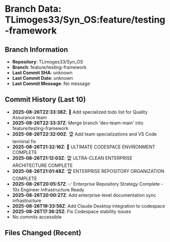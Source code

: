 # Branch Data: TLimoges33/Syn_OS:feature/testing-framework

## Branch Information
- **Repository**: TLimoges33/Syn_OS
- **Branch**: feature/testing-framework
- **Last Commit SHA**: unknown
- **Last Commit Date**: unknown
- **Last Commit Message**: No message

## Commit History (Last 10)
- **2025-08-26T22:33:38Z**: 🎯 Add specialized todo list for Quality Assurance team
- **2025-08-26T22:33:37Z**: Merge branch 'dev-team-main' into feature/testing-framework
- **2025-08-26T22:32:00Z**: 🏆 Add team specializations and VS Code terminal fix
- **2025-08-26T21:32:16Z**: 🚀 ULTIMATE CODESPACE ENVIRONMENT COMPLETE
- **2025-08-26T21:12:03Z**: 🏆 ULTRA-CLEAN ENTERPRISE ARCHITECTURE COMPLETE
- **2025-08-26T21:01:48Z**: 🏆 ENTERPRISE REPOSITORY ORGANIZATION COMPLETE
- **2025-08-26T20:05:57Z**: ✅ Enterprise Repository Strategy Complete - 10x Engineer Infrastructure Ready
- **2025-08-26T20:00:27Z**: Add enterprise-level documentation sync infrastructure
- **2025-08-26T19:33:56Z**: Add Claude Desktop integration to codespace
- **2025-08-26T17:36:25Z**: Fix Codespace stability issues
- No commits accessible

## Files Changed (Recent)
